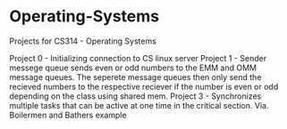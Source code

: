 # Operating-Systems
Projects for CS314 - Operating Systems

Project 0 - Initializing connection to CS linux server
Project 1 - Sender messege queue sends even or odd numbers to the EMM and OMM message queues. The seperete message queues then only send the recieved numbers to the respective reciever if the number is even or odd depending on the class using shared mem.
Project 3 - Synchronizes multiple tasks that can be active at one time in the critical section. Via. Boilermen and Bathers example

